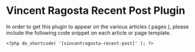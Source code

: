 # Vincent Ragosta Recent Post Plugin

In order to get this plugin to appear on the various articles ( pages ), please include the following code snippet on each article or page template.

```
<?php do_shortcode( '[vincentragosta-recent-post]' ); ?>
```
